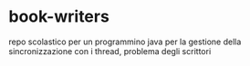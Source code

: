 # book-writers
repo scolastico per un programmino java per la gestione della sincronizzazione con i thread, problema degli scrittori
